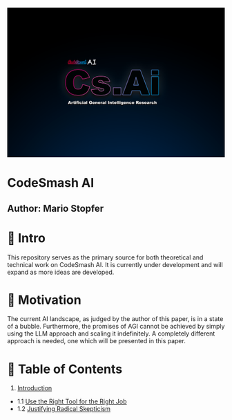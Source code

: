 
![](https://github.com/immmersive/codesmash-ai/blob/main/CsAi.png)

# CodeSmash AI

## Author: Mario Stopfer

# 🔘 Intro

This repository serves as the primary source for both theoretical and technical work on CodeSmash AI. 
It is currently under development and will expand as more ideas are developed.

# 🔘 Motivation

The current AI landscape, as judged by the author of this paper, is in a state of a bubble. 
Furthermore, the promises of AGI cannot be achieved by simply using the LLM approach and scaling it indefinitely. 
A completely different approach is needed, one which will be presented in this paper.
 
# 🔘 Table of Contents
 
1. [Introduction](/introduction.md)
- 1.1 [Use the Right Tool for the Right Job](/right-tool-right-job.md)
- 1.2 [Justifying Radical Skepticism](/radical-skepticism.md)

